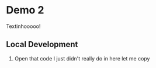# Demo 2

Textinhooooo!

## Local Development

1. Open that code I just didn't really do in here let me copy
